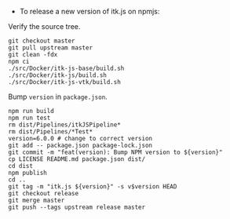 - To release a new version of itk.js on npmjs:

Verify the source tree.

```
git checkout master
git pull upstream master
git clean -fdx
npm ci
./src/Docker/itk-js-base/build.sh
./src/Docker/itk-js/build.sh
./src/Docker/itk-js-vtk/build.sh
```

Bump `version` in `package.json`.

```
npm run build
npm run test
rm dist/Pipelines/itkJSPipeline*
rm dist/Pipelines/*Test*
version=6.0.0 # change to correct version
git add -- package.json package-lock.json
git commit -m "feat(version): Bump NPM version to ${version}"
cp LICENSE README.md package.json dist/
cd dist
npm publish
cd ..
git tag -m "itk.js ${version}" -s v$version HEAD
git checkout release
git merge master
git push --tags upstream release master
```
